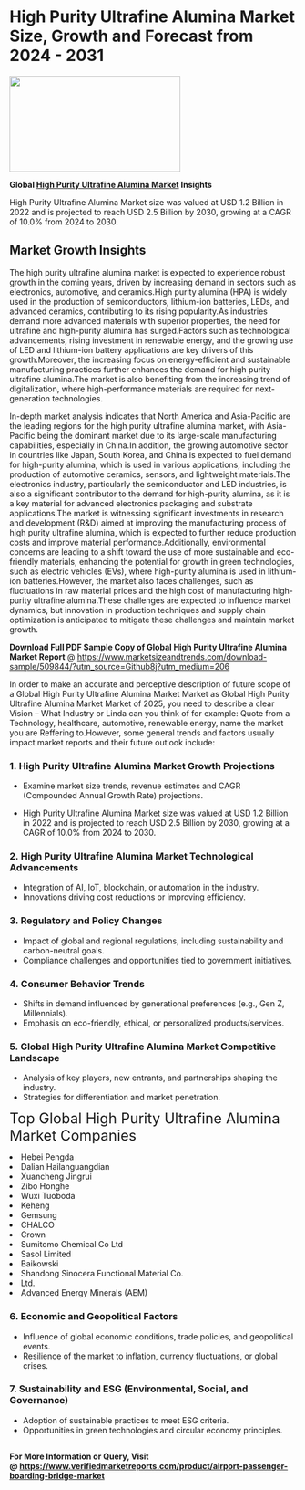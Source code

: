 <H1>High Purity Ultrafine Alumina Market Size, Growth and Forecast from 2024 - 2031</H1><img class="aligncenter size-medium wp-image-584254" src="https://thirdeyenews.in/wp-content/uploads/2024/09/Global-Market-Research-300x168.jpeg" alt="" width="300" height="168" /><p><strong>Global&nbsp;<a href="https://www.marketsizeandtrends.com/download-sample/509844/?utm_source=Github8j?utm_medium=206">High Purity Ultrafine Alumina Market</a> Insights</strong></p><p>High Purity Ultrafine Alumina Market size was valued at USD 1.2 Billion in 2022 and is projected to reach USD 2.5 Billion by 2030, growing at a CAGR of 10.0% from 2024 to 2030.</p><p><h2>Market Growth Insights</h2> <p>The high purity ultrafine alumina market is expected to experience robust growth in the coming years, driven by increasing demand in sectors such as electronics, automotive, and ceramics.High purity alumina (HPA) is widely used in the production of semiconductors, lithium-ion batteries, LEDs, and advanced ceramics, contributing to its rising popularity.As industries demand more advanced materials with superior properties, the need for ultrafine and high-purity alumina has surged.Factors such as technological advancements, rising investment in renewable energy, and the growing use of LED and lithium-ion battery applications are key drivers of this growth.Moreover, the increasing focus on energy-efficient and sustainable manufacturing practices further enhances the demand for high purity ultrafine alumina.The market is also benefiting from the increasing trend of digitalization, where high-performance materials are required for next-generation technologies.</p> <p>In-depth market analysis indicates that North America and Asia-Pacific are the leading regions for the high purity ultrafine alumina market, with Asia-Pacific being the dominant market due to its large-scale manufacturing capabilities, especially in China.In addition, the growing automotive sector in countries like Japan, South Korea, and China is expected to fuel demand for high-purity alumina, which is used in various applications, including the production of automotive ceramics, sensors, and lightweight materials.The electronics industry, particularly the semiconductor and LED industries, is also a significant contributor to the demand for high-purity alumina, as it is a key material for advanced electronics packaging and substrate applications.The market is witnessing significant investments in research and development (R&D) aimed at improving the manufacturing process of high purity ultrafine alumina, which is expected to further reduce production costs and improve material performance.Additionally, environmental concerns are leading to a shift toward the use of more sustainable and eco-friendly materials, enhancing the potential for growth in green technologies, such as electric vehicles (EVs), where high-purity alumina is used in lithium-ion batteries.However, the market also faces challenges, such as fluctuations in raw material prices and the high cost of manufacturing high-purity ultrafine alumina.These challenges are expected to influence market dynamics, but innovation in production techniques and supply chain optimization is anticipated to mitigate these challenges and maintain market growth.</p> <p><span class=""><strong>Download Full PDF Sample Copy of Global High Purity Ultrafine Alumina Market Report</strong> @ <a href="https://www.marketsizeandtrends.com/download-sample/509844/?utm_source=Github8j?utm_medium=206" target="_blank">https://www.marketsizeandtrends.com/download-sample/509844/?utm_source=Github8j?utm_medium=206</a></span></p><p>In order to make an accurate and perceptive description of future scope of a Global&nbsp;High Purity Ultrafine Alumina Market Market as Global&nbsp;High Purity Ultrafine Alumina Market Market of 2025, you need to describe a clear Vision &ndash; What Industry or Linda can you think of for example: Quote from a Technology, healthcare, automotive, renewable energy, name the market you are Reffering to.However, some general trends and factors usually impact market reports and their future outlook include:</p><h3>1.&nbsp;<strong>High Purity Ultrafine Alumina Market Growth Projections</strong></h3><ul><li>Examine market size trends, revenue estimates and CAGR (Compounded Annual Growth Rate) projections.</li><li><p>High Purity Ultrafine Alumina Market size was valued at USD 1.2 Billion in 2022 and is projected to reach USD 2.5 Billion by 2030, growing at a CAGR of 10.0% from 2024 to 2030.</p></li></ul><h3>2.&nbsp;<strong>High Purity Ultrafine Alumina Market Technological Advancements</strong></h3><ul><li>Integration of AI, IoT, blockchain, or automation in the industry.</li><li>Innovations driving cost reductions or improving efficiency.</li></ul><h3>3.&nbsp;<strong>Regulatory and Policy Changes</strong></h3><ul><li>Impact of global and regional regulations, including sustainability and carbon-neutral goals.</li><li>Compliance challenges and opportunities tied to government initiatives.</li></ul><h3>4.&nbsp;<strong>Consumer Behavior Trends</strong></h3><ul><li>Shifts in demand influenced by generational preferences (e.g., Gen Z, Millennials).</li><li>Emphasis on eco-friendly, ethical, or personalized products/services.</li></ul><h3>5.&nbsp;<strong>Global High Purity Ultrafine Alumina Market Competitive Landscape</strong></h3><ul><li>Analysis of key players, new entrants, and partnerships shaping the industry.</li><li>Strategies for differentiation and market penetration.</li></ul><p data-pm-slice="1 1 []"><span style="color: inherit; font-family: inherit; font-size: 25px;">Top Global High Purity Ultrafine Alumina Market Companies</span></p><div class="" data-test-id=""><p><li>Hebei Pengda</li><li> Dalian Hailanguangdian</li><li> Xuancheng Jingrui</li><li> Zibo Honghe</li><li> Wuxi Tuoboda</li><li> Keheng</li><li> Gemsung</li><li> CHALCO</li><li> Crown</li><li> Sumitomo Chemical Co Ltd</li><li> Sasol Limited</li><li> Baikowski</li><li> Shandong Sinocera Functional Material Co.</li><li> Ltd.</li><li> Advanced Energy Minerals (AEM)</li></p></div><h3>6.&nbsp;<strong>Economic and Geopolitical Factors</strong></h3><ul><li>Influence of global economic conditions, trade policies, and geopolitical events.</li><li>Resilience of the market to inflation, currency fluctuations, or global crises.</li></ul><h3>7.&nbsp;<strong>Sustainability and ESG (Environmental, Social, and Governance)</strong></h3><ul><li>Adoption of sustainable practices to meet ESG criteria.</li><li>Opportunities in green technologies and circular economy principles.</li></ul><h2><strong style="font-size: 14px;">For More Information or Query, Visit @&nbsp;</strong><a style="background-color: #ffffff; font-size: 14px;" href="https://www.marketsizeandtrends.com/report/high-purity-ultrafine-alumina-market/" target="_blank">https://www.verifiedmarketreports.com/product/airport-passenger-boarding-bridge-market</a></h2>